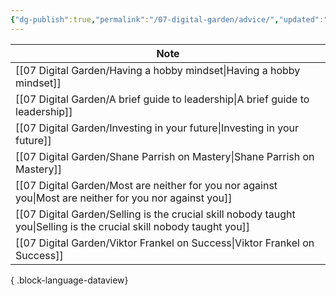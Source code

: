 ```yaml
---
{"dg-publish":true,"permalink":"/07-digital-garden/advice/","updated":"2025-04-08T07:23:56.628-07:00"}
---
```



| Note                                                                                                                    |
| ----------------------------------------------------------------------------------------------------------------------- |
| [[07 Digital Garden/Having a hobby mindset\|Having a hobby mindset]]                                                 |
| [[07 Digital Garden/A brief guide to leadership\|A brief guide to leadership]]                                       |
| [[07 Digital Garden/Investing in your future\|Investing in your future]]                                             |
| [[07 Digital Garden/Shane Parrish on Mastery\|Shane Parrish on Mastery]]                                             |
| [[07 Digital Garden/Most are neither for you nor against you\|Most are neither for you nor against you]]             |
| [[07 Digital Garden/Selling is the crucial skill nobody taught you\|Selling is the crucial skill nobody taught you]] |
| [[07 Digital Garden/Viktor Frankel on Success\|Viktor Frankel on Success]]                                           |

{ .block-language-dataview}
